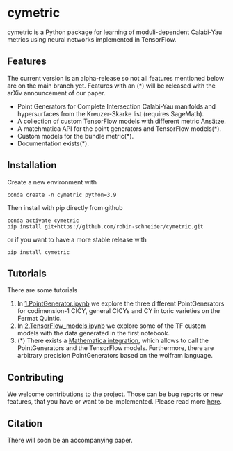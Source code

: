 # cymetric

cymetric is a Python package for learning of moduli-dependent Calabi-Yau metrics
using neural networks implemented in TensorFlow. 

## Features

The current version is an alpha-release so not all features mentioned below
are on the main branch yet. Features with an (*) will be released with
the arXiv announcement of our paper.

* Point Generators for Complete Intersection Calabi-Yau manifolds and hypersurfaces
 from the Kreuzer-Skarke list (requires SageMath).
* A collection of custom TensorFlow models with different metric Ansätze.
* A matehmatica API for the point generators and TensorFlow models(*).
* Custom models for the bundle metric(*).
* Documentation exists(*).

## Installation

Create a new environment with

```console
conda create -n cymetric python=3.9
```

Then install with pip directly from github  

```console
conda activate cymetric
pip install git+https://github.com/robin-schneider/cymetric.git
```

or if you want to have a more stable release with

```console
pip install cymetric
```

## Tutorials

There are some tutorials

1. In [1.PointGenerator.ipynb](notebooks/1.PointGenerator.ipynb) we explore the three
 different PointGenerators for codimension-1 CICY, general CICYs and CY in toric varieties
 on the Fermat Quintic. 
2. In [2.TensorFlow_models.ipynb](notebooks/2.TensorFlow_models.ipynb) we explore some of the
 TF custom models with the data generated in the first notebook. 
3. (*) There exists a [Mathematica integration](/notebooks/CYMetrics.nb), which allows to call the PointGenerators and the TensorFlow models. Furthermore, there are arbitrary
precision PointGenerators based on the wolfram language.

## Contributing

We welcome contributions to the project. Those can be bug reports or new features, 
that you have or want to be implemented. Please read more [here](CONTRIBUTING.md).

## Citation

There will soon be an accompanying paper.